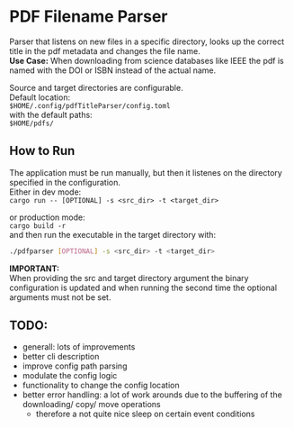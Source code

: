 # PDF Filename Parser 
Parser that listens on new files in a specific directory, looks up the correct title in the pdf metadata and changes the file name.  
**Use Case:** When downloading from science databases like IEEE the pdf is named with the DOI or ISBN instead of the actual name.  

Source and target directories are configurable.  
Default location:  
`$HOME/.config/pdfTitleParser/config.toml`  
with the default paths:  
`$HOME/pdfs/`

## How to Run
The application must be run manually, but then it listenes on the directory specified in the configuration.  
Either in dev mode:  
`cargo run -- [OPTIONAL] -s <src_dir> -t <target_dir>`  

or production mode:  
`cargo build -r`  
and then run the executable in the target directory with:
```bash
./pdfparser [OPTIONAL] -s <src_dir> -t <target_dir>
```

**IMPORTANT:**  
When providing the src and target directory argument the binary configuration is updated and when running the second time the optional arguments must not be set.  

## TODO:
* generall: lots of improvements
* better cli description
* improve config path parsing
* modulate the config logic
* functionality to change the config location
* better error handling: a lot of work arounds due to the buffering of the downloading/ copy/ move operations
  * therefore a not quite nice sleep on certain event conditions
